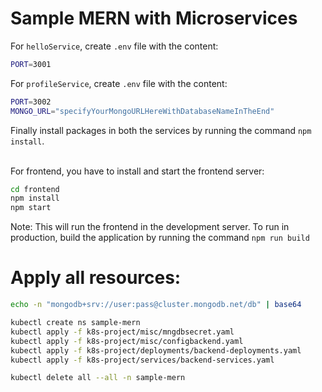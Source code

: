# Sample MERN with Microservices



For `helloService`, create `.env` file with the content:
```bash
PORT=3001
```

For `profileService`, create `.env` file with the content:
```bash
PORT=3002
MONGO_URL="specifyYourMongoURLHereWithDatabaseNameInTheEnd"
```

Finally install packages in both the services by running the command `npm install`.

<br/>
For frontend, you have to install and start the frontend server:

```bash
cd frontend
npm install
npm start
```

Note: This will run the frontend in the development server. To run in production, build the application by running the command `npm run build`

# Apply all resources:
```sh
echo -n "mongodb+srv://user:pass@cluster.mongodb.net/db" | base64
```
```sh
kubectl create ns sample-mern
kubectl apply -f k8s-project/misc/mngdbsecret.yaml
kubectl apply -f k8s-project/misc/configbackend.yaml
kubectl apply -f k8s-project/deployments/backend-deployments.yaml
kubectl apply -f k8s-project/services/backend-services.yaml
```

```sh
kubectl delete all --all -n sample-mern
```